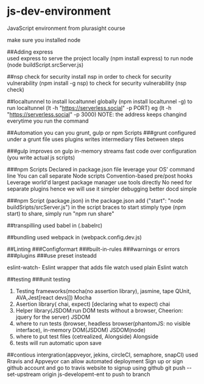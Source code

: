 # js-dev-environment
JavaScript environment from plurasight course

make sure you installed node

##Adding express  
used express to serve the project locally (npm install express)
to run node (node buildScript.srcServer.js)

##nsp check for security
install nsp in order to check for security vulnerability (npm install -g nsp)
to check for security vulnerability (nsp check)

##localtunnnel
to install localtunnel globally (npm install localtunnel -g)
to run localtunnel (lt -h "https://serverless.social" -p PORT) eg (lt -h "https://serverless.social" -p 3000)
NOTE: the address keeps changind everytime you run the command

##Automation
you can you grunt, gulp or npm Scripts
###grunt
configured under a grunt file
uses plugins
writes intermediary files between steps

###gulp
improves on gulp
in-memory streams
fast
code over configuration (you write actual js scripts)

###npm Scripts
Declared in package.json file
leverage your OS' command line
You can call separate Node scripts
Convention-based pre/post hooks
Leverage world'd largest package manager
use tools directly
No need for separate plugins hence we will use it
simpler debugging
better docd 
simple

###npm Script (package.json)
in the package.json add ("start": "node buildSripts/srcServer.js") in the script braces
to start stimply type (npm start)
to share, simply run "npm run share"

##transpilling 
used babel in (.babelrc)

##bundling
used webpack in (webpack.config.dev.js)

##Linting
###Configformart
###built-in-rules
###warnings or errors
###plugins
###use preset insteadd

eslint-watch- Eslint wrapper that adds file watch
used plain Eslint watch

##testing
###unit testing
1. Testing frameworks(mocha(no assertion library), jasmine, tape QUnit, AVA,Jest[react devs]])
Mocha
2. Asertion library( chai, expect) [declaring what to expect)
chai
3. Helper library(JSDOM:run DOM tests without a browser, Cheerion: jquery for the server)
JSDOM
4. where to run tests (browser, headless browser(phantomJS: no visible interface), in-memory DOM(JSDOM)
JSDOM(node)
5. where to put test files (cetrealized, Alongside)
Alongside
6. tests will run automatic
upon save

##contious intergration(appveyor, jekins, circleCI, semaphore, snapCI)
used Rravis and Appveyor
can allow automated deployment
Sign up or sign github account and go to travis website to signup using github
git push --set-upstream origin js-developemt-ent to push to branch